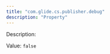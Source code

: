 ```yaml
---
title: "com.glide.cs.publisher.debug"
description: "Property"
---
```


Description: 

Value: `false`